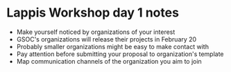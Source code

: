 # Lappis Workshop day 1 notes

- Make yourself noticed by organizations of your interest
- GSOC's organizations will release their projects in February 20
- Probably smaller organizations might be easy to make contact with
- Pay attention before submitting your proposal to organization's template
- Map communication channels of the organization you aim to join